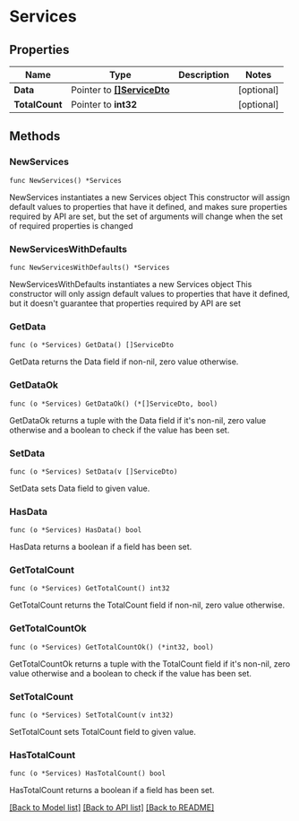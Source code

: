 # Services

## Properties

Name | Type | Description | Notes
------------ | ------------- | ------------- | -------------
**Data** | Pointer to [**[]ServiceDto**](ServiceDto.md) |  | [optional] 
**TotalCount** | Pointer to **int32** |  | [optional] 

## Methods

### NewServices

`func NewServices() *Services`

NewServices instantiates a new Services object
This constructor will assign default values to properties that have it defined,
and makes sure properties required by API are set, but the set of arguments
will change when the set of required properties is changed

### NewServicesWithDefaults

`func NewServicesWithDefaults() *Services`

NewServicesWithDefaults instantiates a new Services object
This constructor will only assign default values to properties that have it defined,
but it doesn't guarantee that properties required by API are set

### GetData

`func (o *Services) GetData() []ServiceDto`

GetData returns the Data field if non-nil, zero value otherwise.

### GetDataOk

`func (o *Services) GetDataOk() (*[]ServiceDto, bool)`

GetDataOk returns a tuple with the Data field if it's non-nil, zero value otherwise
and a boolean to check if the value has been set.

### SetData

`func (o *Services) SetData(v []ServiceDto)`

SetData sets Data field to given value.

### HasData

`func (o *Services) HasData() bool`

HasData returns a boolean if a field has been set.

### GetTotalCount

`func (o *Services) GetTotalCount() int32`

GetTotalCount returns the TotalCount field if non-nil, zero value otherwise.

### GetTotalCountOk

`func (o *Services) GetTotalCountOk() (*int32, bool)`

GetTotalCountOk returns a tuple with the TotalCount field if it's non-nil, zero value otherwise
and a boolean to check if the value has been set.

### SetTotalCount

`func (o *Services) SetTotalCount(v int32)`

SetTotalCount sets TotalCount field to given value.

### HasTotalCount

`func (o *Services) HasTotalCount() bool`

HasTotalCount returns a boolean if a field has been set.


[[Back to Model list]](../README.md#documentation-for-models) [[Back to API list]](../README.md#documentation-for-api-endpoints) [[Back to README]](../README.md)


